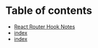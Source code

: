# Table of contents

* [React Router Hook Notes](README.md)
* [index](untitled.md)
* [index](untitled-1.md)

